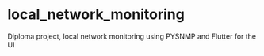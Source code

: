 # local_network_monitoring
Diploma project, local network monitoring using PYSNMP and Flutter for the UI
